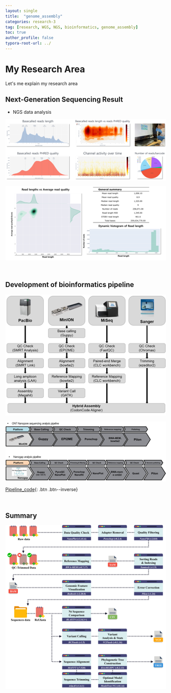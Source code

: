 ```yaml
---
layout: single
title:  "genome_assembly"
categories: research-3
tag: [research, WGS, NGS, bioinformatics, genome_assembly]
toc: true
author_profile: false
typora-root-url: ../
---
```


# My Research Area 

Let's me explain my research area


## Next-Generation Sequencing Result
- NGS data analysis

![QC](/assets/images/23-02-20-genome_assembly/QC.jpg)



![QC1](/assets/images/23-02-20-genome_assembly/QC1.jpg)

<br/>

## Development of bioinformatics pipeline



![pipeline1](/assets/images/23-02-20-genome_assembly/pipeline1.jpg)

![pipeline](/assets/images/23-02-20-genome_assembly/pipeline.jpg)

[Pipeline_code](https://github.com/rhksdn01/bioinformatics_pipeline){: .btn .btn--inverse}

<br/>

## Summary

![summary](/assets/images/23-02-20-genome_assembly/summary.png)

